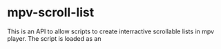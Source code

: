 # mpv-scroll-list

This is an API to allow scripts to create interractive scrollable lists in mpv player. The script is loaded as an